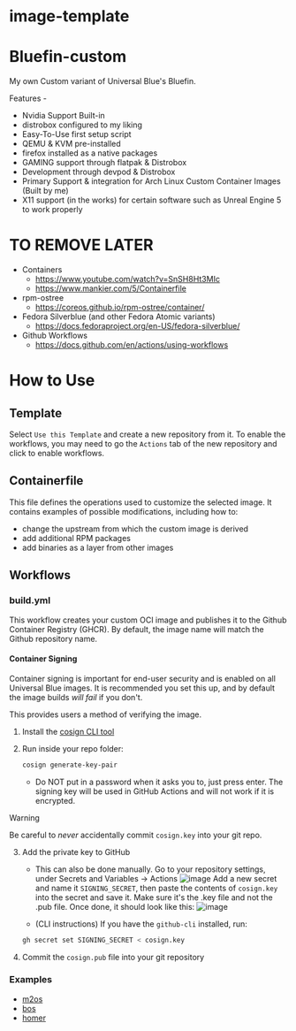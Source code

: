 # image-template



# Bluefin-custom

My own Custom variant of Universal Blue's Bluefin.

Features -
  - Nvidia Support Built-in
  - distrobox configured to my liking
  - Easy-To-Use first setup script
  - QEMU & KVM pre-installed
  - firefox installed as a native packages
  - GAMING support through flatpak & Distrobox
  - Development through devpod & Distrobox
  - Primary Support & integration for Arch Linux Custom Container Images (Built by me)
  - X11 support (in the works) for certain software such as Unreal Engine 5 to work properly















# TO REMOVE LATER
- Containers
  - https://www.youtube.com/watch?v=SnSH8Ht3MIc
  - https://www.mankier.com/5/Containerfile
- rpm-ostree
  - https://coreos.github.io/rpm-ostree/container/
- Fedora Silverblue (and other Fedora Atomic variants)
  - https://docs.fedoraproject.org/en-US/fedora-silverblue/
- Github Workflows
  - https://docs.github.com/en/actions/using-workflows

# How to Use

## Template

Select `Use this Template` and create a new repository from it. To enable the workflows, you may need to go the `Actions` tab of the new repository and click to enable workflows.

## Containerfile

This file defines the operations used to customize the selected image. It contains examples of possible modifications, including how to:
- change the upstream from which the custom image is derived
- add additional RPM packages
- add binaries as a layer from other images

## Workflows

### build.yml

This workflow creates your custom OCI image and publishes it to the Github Container Registry (GHCR). By default, the image name will match the Github repository name.

#### Container Signing

Container signing is important for end-user security and is enabled on all Universal Blue images. It is recommended you set this up, and by default the image builds *will fail* if you don't.

This provides users a method of verifying the image.

1. Install the [cosign CLI tool](https://edu.chainguard.dev/open-source/sigstore/cosign/how-to-install-cosign/#installing-cosign-with-the-cosign-binary)

2. Run inside your repo folder:

    ```bash
    cosign generate-key-pair
    ```

    
    - Do NOT put in a password when it asks you to, just press enter. The signing key will be used in GitHub Actions and will not work if it is encrypted.

> [!WARNING]
> Be careful to *never* accidentally commit `cosign.key` into your git repo.

3. Add the private key to GitHub

    - This can also be done manually. Go to your repository settings, under Secrets and Variables -> Actions
    ![image](https://user-images.githubusercontent.com/1264109/216735595-0ecf1b66-b9ee-439e-87d7-c8cc43c2110a.png)
    Add a new secret and name it `SIGNING_SECRET`, then paste the contents of `cosign.key` into the secret and save it. Make sure it's the .key file and not the .pub file. Once done, it should look like this:
    ![image](https://user-images.githubusercontent.com/1264109/216735690-2d19271f-cee2-45ac-a039-23e6a4c16b34.png)

    - (CLI instructions) If you have the `github-cli` installed, run:

    ```bash
    gh secret set SIGNING_SECRET < cosign.key
    ```

4. Commit the `cosign.pub` file into your git repository

### Examples
- [m2os](https://github.com/m2giles/m2os)
- [bos](https://github.com/bsherman/bos)
- [homer](https://github.com/bketelsen/homer/)
